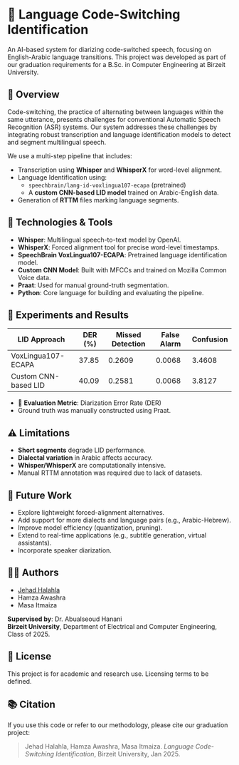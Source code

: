 # 🔀 Language Code-Switching Identification

An AI-based system for diarizing code-switched speech, focusing on English-Arabic language transitions. This project was developed as part of our graduation requirements for a B.Sc. in Computer Engineering at Birzeit University.

## 📌 Overview

Code-switching, the practice of alternating between languages within the same utterance, presents challenges for conventional Automatic Speech Recognition (ASR) systems. Our system addresses these challenges by integrating robust transcription and language identification models to detect and segment multilingual speech.

We use a multi-step pipeline that includes:
- Transcription using **Whisper** and **WhisperX** for word-level alignment.
- Language Identification using:
  - `speechbrain/lang-id-voxlingua107-ecapa` (pretrained)
  - A **custom CNN-based LID model** trained on Arabic-English data.
- Generation of **RTTM** files marking language segments.

## 🧠 Technologies & Tools

- **Whisper**: Multilingual speech-to-text model by OpenAI.
- **WhisperX**: Forced alignment tool for precise word-level timestamps.
- **SpeechBrain VoxLingua107-ECAPA**: Pretrained language identification model.
- **Custom CNN Model**: Built with MFCCs and trained on Mozilla Common Voice data.
- **Praat**: Used for manual ground-truth segmentation.
- **Python**: Core language for building and evaluating the pipeline.


## 🔬 Experiments and Results

| LID Approach              | DER (%) | Missed Detection | False Alarm | Confusion |
|--------------------------|---------|------------------|-------------|-----------|
| VoxLingua107-ECAPA       | 37.85   | 0.2609           | 0.0068      | 3.4608    |
| Custom CNN-based LID     | 40.09   | 0.2581           | 0.0068      | 3.8127    |

- 📌 **Evaluation Metric**: Diarization Error Rate (DER)
- Ground truth was manually constructed using Praat.

## ⚠️ Limitations

- **Short segments** degrade LID performance.
- **Dialectal variation** in Arabic affects accuracy.
- **Whisper/WhisperX** are computationally intensive.
- Manual RTTM annotation was required due to lack of datasets.

## 🚀 Future Work

- Explore lightweight forced-alignment alternatives.
- Add support for more dialects and language pairs (e.g., Arabic-Hebrew).
- Improve model efficiency (quantization, pruning).
- Extend to real-time applications (e.g., subtitle generation, virtual assistants).
- Incorporate speaker diarization.

## 👨‍💻 Authors

- [Jehad Halahla](https://github.com/jehadkhaled)
- Hamza Awashra
- Masa Itmaiza

**Supervised by**: Dr. Abualseoud Hanani  
**Birzeit University**, Department of Electrical and Computer Engineering, Class of 2025.

## 📄 License

This project is for academic and research use. Licensing terms to be defined.

## 📚 Citation

If you use this code or refer to our methodology, please cite our graduation project:

> Jehad Halahla, Hamza Awashra, Masa Itmaiza. *Language Code-Switching Identification*, Birzeit University, Jan 2025.



